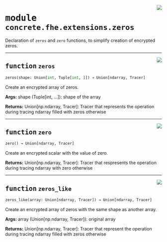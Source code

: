 <!-- markdownlint-disable -->

<a href="../../frontends/concrete-python/concrete/fhe/extensions/zeros.py#L0"><img align="right" style="float:right;" src="https://img.shields.io/badge/-source-cccccc?style=flat-square"></a>

# <kbd>module</kbd> `concrete.fhe.extensions.zeros`
Declaration of `zeros` and `zero` functions, to simplify creation of encrypted zeros. 


---

<a href="../../frontends/concrete-python/concrete/fhe/extensions/zeros.py#L14"><img align="right" style="float:right;" src="https://img.shields.io/badge/-source-cccccc?style=flat-square"></a>

## <kbd>function</kbd> `zeros`

```python
zeros(shape: Union[int, Tuple[int, ]]) → Union[ndarray, Tracer]
```

Create an encrypted array of zeros. 



**Args:**
  shape (Tuple[int, ...]):  shape of the array 



**Returns:**
  Union[np.ndarray, Tracer]:  Tracer that represents the operation during tracing  ndarray filled with zeros otherwise 


---

<a href="../../frontends/concrete-python/concrete/fhe/extensions/zeros.py#L46"><img align="right" style="float:right;" src="https://img.shields.io/badge/-source-cccccc?style=flat-square"></a>

## <kbd>function</kbd> `zero`

```python
zero() → Union[ndarray, Tracer]
```

Create an encrypted scalar with the value of zero. 



**Returns:**
  Union[np.ndarray, Tracer]:  Tracer that respresents the operation during tracing  ndarray with zero otherwise 


---

<a href="../../frontends/concrete-python/concrete/fhe/extensions/zeros.py#L59"><img align="right" style="float:right;" src="https://img.shields.io/badge/-source-cccccc?style=flat-square"></a>

## <kbd>function</kbd> `zeros_like`

```python
zeros_like(array: Union[ndarray, Tracer]) → Union[ndarray, Tracer]
```

Create an encrypted array of zeros with the same shape as another array. 



**Args:**
  array (Union[np.ndarray, Tracer]):  original array 



**Returns:**
  Union[np.ndarray, Tracer]:  Tracer that represent the operation during tracing  ndarray filled with zeros otherwise 


